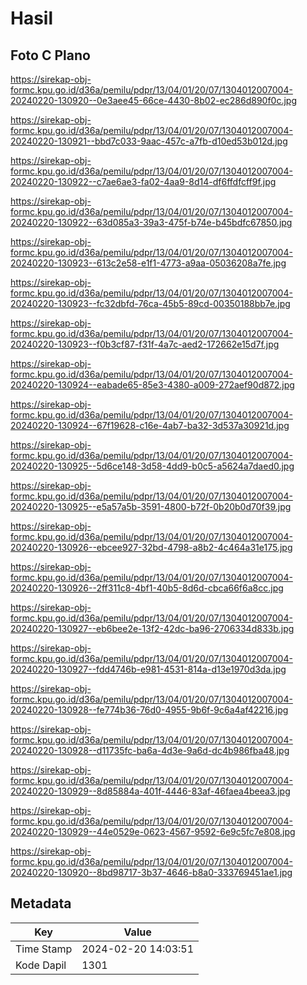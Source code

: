 # Hasil

## Foto C Plano

https://sirekap-obj-formc.kpu.go.id/d36a/pemilu/pdpr/13/04/01/20/07/1304012007004-20240220-130920--0e3aee45-66ce-4430-8b02-ec286d890f0c.jpg

https://sirekap-obj-formc.kpu.go.id/d36a/pemilu/pdpr/13/04/01/20/07/1304012007004-20240220-130921--bbd7c033-9aac-457c-a7fb-d10ed53b012d.jpg

https://sirekap-obj-formc.kpu.go.id/d36a/pemilu/pdpr/13/04/01/20/07/1304012007004-20240220-130922--c7ae6ae3-fa02-4aa9-8d14-df6ffdfcff9f.jpg

https://sirekap-obj-formc.kpu.go.id/d36a/pemilu/pdpr/13/04/01/20/07/1304012007004-20240220-130922--63d085a3-39a3-475f-b74e-b45bdfc67850.jpg

https://sirekap-obj-formc.kpu.go.id/d36a/pemilu/pdpr/13/04/01/20/07/1304012007004-20240220-130923--613c2e58-e1f1-4773-a9aa-05036208a7fe.jpg

https://sirekap-obj-formc.kpu.go.id/d36a/pemilu/pdpr/13/04/01/20/07/1304012007004-20240220-130923--fc32dbfd-76ca-45b5-89cd-00350188bb7e.jpg

https://sirekap-obj-formc.kpu.go.id/d36a/pemilu/pdpr/13/04/01/20/07/1304012007004-20240220-130923--f0b3cf87-f31f-4a7c-aed2-172662e15d7f.jpg

https://sirekap-obj-formc.kpu.go.id/d36a/pemilu/pdpr/13/04/01/20/07/1304012007004-20240220-130924--eabade65-85e3-4380-a009-272aef90d872.jpg

https://sirekap-obj-formc.kpu.go.id/d36a/pemilu/pdpr/13/04/01/20/07/1304012007004-20240220-130924--67f19628-c16e-4ab7-ba32-3d537a30921d.jpg

https://sirekap-obj-formc.kpu.go.id/d36a/pemilu/pdpr/13/04/01/20/07/1304012007004-20240220-130925--5d6ce148-3d58-4dd9-b0c5-a5624a7daed0.jpg

https://sirekap-obj-formc.kpu.go.id/d36a/pemilu/pdpr/13/04/01/20/07/1304012007004-20240220-130925--e5a57a5b-3591-4800-b72f-0b20b0d70f39.jpg

https://sirekap-obj-formc.kpu.go.id/d36a/pemilu/pdpr/13/04/01/20/07/1304012007004-20240220-130926--ebcee927-32bd-4798-a8b2-4c464a31e175.jpg

https://sirekap-obj-formc.kpu.go.id/d36a/pemilu/pdpr/13/04/01/20/07/1304012007004-20240220-130926--2ff311c8-4bf1-40b5-8d6d-cbca66f6a8cc.jpg

https://sirekap-obj-formc.kpu.go.id/d36a/pemilu/pdpr/13/04/01/20/07/1304012007004-20240220-130927--eb6bee2e-13f2-42dc-ba96-2706334d833b.jpg

https://sirekap-obj-formc.kpu.go.id/d36a/pemilu/pdpr/13/04/01/20/07/1304012007004-20240220-130927--fdd4746b-e981-4531-814a-d13e1970d3da.jpg

https://sirekap-obj-formc.kpu.go.id/d36a/pemilu/pdpr/13/04/01/20/07/1304012007004-20240220-130928--fe774b36-76d0-4955-9b6f-9c6a4af42216.jpg

https://sirekap-obj-formc.kpu.go.id/d36a/pemilu/pdpr/13/04/01/20/07/1304012007004-20240220-130928--d11735fc-ba6a-4d3e-9a6d-dc4b986fba48.jpg

https://sirekap-obj-formc.kpu.go.id/d36a/pemilu/pdpr/13/04/01/20/07/1304012007004-20240220-130929--8d85884a-401f-4446-83af-46faea4beea3.jpg

https://sirekap-obj-formc.kpu.go.id/d36a/pemilu/pdpr/13/04/01/20/07/1304012007004-20240220-130929--44e0529e-0623-4567-9592-6e9c5fc7e808.jpg

https://sirekap-obj-formc.kpu.go.id/d36a/pemilu/pdpr/13/04/01/20/07/1304012007004-20240220-130920--8bd98717-3b37-4646-b8a0-333769451ae1.jpg


## Metadata

| Key        | Value               |
| ---------- | ------------------- |
| Time Stamp | 2024-02-20 14:03:51 |
| Kode Dapil | 1301                |



